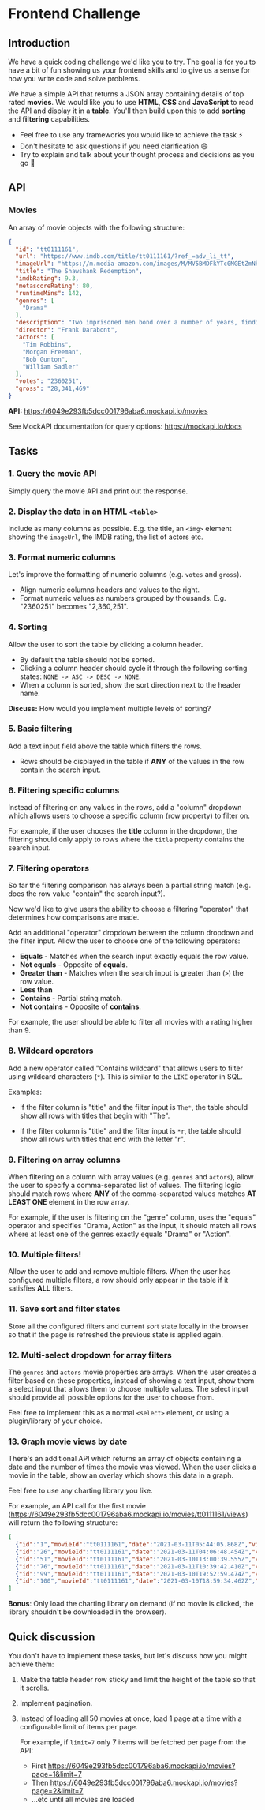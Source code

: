 # Frontend Challenge

## Introduction

We have a quick coding challenge we'd like you to try. The goal is for you to have a bit of fun showing us your frontend skills and to give us a sense for how you write code and solve problems.

We have a simple API that returns a JSON array containing details of top rated **movies**. We would like you to use **HTML**, **CSS** and **JavaScript** to read the API and display it in a **table**. You'll then build upon this to add **sorting** and **filtering** capabilities.

- Feel free to use any frameworks you would like to achieve the task ⚡
- Don't hesitate to ask questions if you need clarification 😄 
- Try to explain and talk about your thought process and decisions as you go 🤔

## API

### Movies

An array of movie objects with the following structure:


```json
{
  "id": "tt0111161",
  "url": "https://www.imdb.com/title/tt0111161/?ref_=adv_li_tt",
  "imageUrl": "https://m.media-amazon.com/images/M/MV5BMDFkYTc0MGEtZmNhMC00ZDIzLWFmNTEtODM1ZmRlYWMwMWFmXkEyXkFqcGdeQXVyMTMxODk2OTU@._V1_UX67_CR0,0,67,98_AL_.jpg",
  "title": "The Shawshank Redemption",
  "imdbRating": 9.3,
  "metascoreRating": 80,
  "runtimeMins": 142,
  "genres": [
    "Drama"
  ],
  "description": "Two imprisoned men bond over a number of years, finding solace and eventual redemption through acts of common decency.",
  "director": "Frank Darabont",
  "actors": [
    "Tim Robbins",
    "Morgan Freeman",
    "Bob Gunton",
    "William Sadler"
  ],
  "votes": "2360251",
  "gross": "28,341,469"
}
```

**API:** https://6049e293fb5dcc001796aba6.mockapi.io/movies

See MockAPI documentation for query options: https://mockapi.io/docs

## Tasks

### 1. Query the movie API

Simply query the movie API and print out the response.

### 2. Display the data in an HTML `<table>`

Include as many columns as possible. E.g. the title, an `<img>` element showing the `imageUrl`, the IMDB rating, the list of actors etc.

### 3. Format numeric columns

Let's improve the formatting of numeric columns (e.g. `votes` and `gross`).

- Align numeric columns headers and values to the right.
- Format numeric values as numbers grouped by thousands. E.g. "2360251" becomes "2,360,251".

### 4. Sorting

Allow the user to sort the table by clicking a column header.

  - By default the table should not be sorted.
  - Clicking a column header should cycle it through the following sorting states: `NONE -> ASC -> DESC -> NONE`.
  - When a column is sorted, show the sort direction next to the header name.

**Discuss:** How would you implement multiple levels of sorting?

### 5. Basic filtering

Add a text input field above the table which filters the rows.

  - Rows should be displayed in the table if **ANY** of the values in the row contain the search input.

### 6. Filtering specific columns

Instead of filtering on any values in the rows, add a "column" dropdown which allows users to choose a specific column (row property) to filter on.

For example, if the user chooses the **title** column in the dropdown, the filtering should only apply to rows where the `title` property contains the search input.

### 7. Filtering operators

So far the filtering comparison has always been a partial string match (e.g. does the row value "contain" the search input?).

Now we'd like to give users the ability to choose a filtering "operator" that determines how comparisons are made.

Add an additional "operator" dropdown between the column dropdown and the filter input. Allow the user to choose one of the following operators:

- **Equals** - Matches when the search input exactly equals the row value.
- **Not equals** - Opposite of **equals**.
- **Greater than** - Matches when the search input is greater than (`>`) the row value.
- **Less than**
- **Contains** - Partial string match.
- **Not contains** - Opposite of **contains**.

For example, the user should be able to filter all movies with a rating higher than 9.

### 8. Wildcard operators

Add a new operator called "Contains wildcard" that allows users to filter using wildcard characters (`*`). This is similar to the `LIKE` operator in SQL.

Examples:

- If the filter column is "title" and the filter input is `The*`, the table should show all rows with titles that begin with "The".

- If the filter column is "title" and the filter input is `*r`, the table should show all rows with titles that end with the letter "r".

### 9. Filtering on array columns

When filtering on a column with array values (e.g. `genres` and `actors`), allow the user to specify a comma-separated list of values. The filtering logic should match rows where **ANY** of the comma-separated values matches **AT LEAST ONE** element in the row array.

For example, if the user is filtering on the "genre" column, uses the "equals" operator and specifies "Drama, Action" as the input, it should match all rows where at least one of the genres exactly equals "Drama" or "Action".

### 10. Multiple filters!

Allow the user to add and remove multiple filters. When the user has configured multiple filters, a row should only appear in the table if it satisfies **ALL** filters.

### 11. Save sort and filter states

Store all the configured filters and current sort state locally in the browser so that if the page is refreshed the previous state is applied again.

### 12. Multi-select dropdown for array filters

The `genres` and `actors` movie properties are arrays. When the user creates a filter based on these properties, instead of showing a text input, show them a select input that allows them to choose multiple values. The select input should provide all possible options for the user to choose from.

Feel free to implement this as a normal `<select>` element, or using a plugin/library of your choice.

### 13. Graph movie views by date

There's an additional API which returns an array of objects containing a date and the number of times the movie was viewed. When the user clicks a movie in the table, show an overlay which shows this data in a graph.

Feel free to use any charting library you like.

For example, an API call for the first movie (https://6049e293fb5dcc001796aba6.mockapi.io/movies/tt0111161/views) will return the following structure:

```json
[
  {"id":"1","movieId":"tt0111161","date":"2021-03-11T05:44:05.868Z","views":87793},
  {"id":"26","movieId":"tt0111161","date":"2021-03-11T04:06:48.454Z","views":33206},
  {"id":"51","movieId":"tt0111161","date":"2021-03-10T13:00:39.555Z","views":45890},
  {"id":"76","movieId":"tt0111161","date":"2021-03-11T10:39:42.410Z","views":12449},
  {"id":"99","movieId":"tt0111161","date":"2021-03-10T19:52:59.474Z","views":23673},
  {"id":"100","movieId":"tt0111161","date":"2021-03-10T18:59:34.462Z","views":81708}
]
```

**Bonus**: Only load the charting library on demand (if no movie is clicked, the library shouldn't be downloaded in the browser).

## Quick discussion

You don't have to implement these tasks, but let's discuss how you might achieve them:

1. Make the table header row sticky and limit the height of the table so that it scrolls.

2. Implement pagination.

3. Instead of loading all 50 movies at once, load 1 page at a time with a configurable limit of items per page. 

    For example, if `limit=7` only 7 items will be fetched per page from the API:

    - First <https://6049e293fb5dcc001796aba6.mockapi.io/movies?page=1&limit=7>
    - Then <https://6049e293fb5dcc001796aba6.mockapi.io/movies?page=2&limit=7> 
    - ...etc until all movies are loaded

